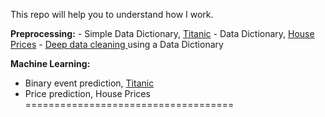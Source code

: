 This repo will help you to understand how I work.


<strong>
Preprocessing:</strong>
- Simple Data Dictionary, <a href="https://github.com/datalanas/Jupyter_notebooks_to_share/blob/master/Titanic_What_is_DataDictionary.ipynb" target="_blank" rel="noopener noreferrer">Titanic</a>
- Data Dictionary, <a href="https://github.com/datalanas/Jupyter_notebooks_to_share" target="_blank" rel="noopener noreferrer">House Prices</a>
- <a href="https://github.com/datalanas/Jupyter_notebooks_to_share/blob/master/House_Prices_Cleaning_with_DataDictionary.ipynb" target="_blank" rel="noopener noreferrer">Deep data cleaning </a> using a Data Dictionary

<strong>Machine Learning:</strong>
- Binary event prediction, <a href="https://github.com/datalanas/Jupyter_notebooks_to_share/blob/master/Titanic_Prediction_of_binary_events.ipynb" target="_blank" rel="noopener noreferrer">Titanic</a>
- Price prediction, House Prices
====================================
